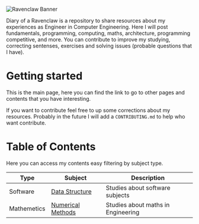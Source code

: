![Ravenclaw Banner](https://user-images.githubusercontent.com/43411893/225737790-6bf21ba5-536e-449f-9f9f-aa7a80ee9f26.png)

Diary of a Ravenclaw is a repository to share resources about my experiences as Engineer in Computer Engineering. Here I will post fundamentals, programming, computing, maths, architecture, programming competitive, and more. You can contribute to improve my studying, correcting sentenses, exercises and solving issues (probable questions that I have).

# Getting started

This is the main page, here you can find the link to go to other pages and contents that you have interesting.

If you want to contribute feel free to up some corrections about my resources. Probably in the future I will add a `CONTRIBUTING.md` to help who want contribute.

# Table of Contents

Here you can access my contents easy filtering by subject type.

| Type        | Subject                                     | Description                        |
| ----------- | ------------------------------------------- | ---------------------------------- |
| Software    | [Data Structure](./Subject/Software/)       | Studies about software subjects    |
| Mathemetics | [Numerical Methods](./Subject/Mathematics/) | Studies about maths in Engineering |
